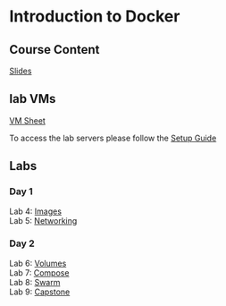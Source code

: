 # Introduction to Docker 

## Course Content
[Slides](http://bit.ly/docker-fun-slides)  

## lab VMs
[VM Sheet](https://docs.google.com/spreadsheets/d/1bX7U7vJcMRu2LI8_X1ROtzFVQ3N7AxLFbk4kZipT3uE/edit?usp=sharing)

To access the lab servers please follow the [Setup Guide](labs/setup-env/)


## Labs

### Day 1
Lab 4: [Images](labs/04-images/)  
Lab 5: [Networking](labs/05-networking/)  

### Day 2
Lab 6: [Volumes](labs/06-volumes/)  
Lab 7: [Compose](labs/07-compose/07_orchestration_compose_lab1.md)  
Lab 8: [Swarm](labs/08-swarm/08_swarm_cluster_lab1.md)  
Lab 9: [Capstone](labs/09-capstone/capstone.md)  

